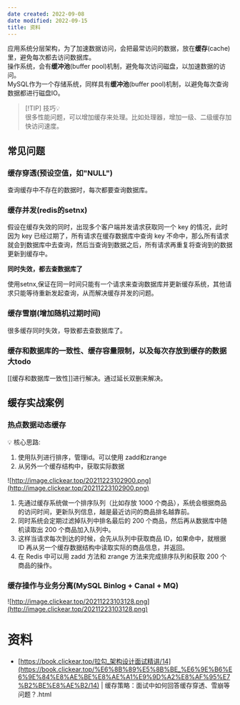 ```yaml
---
date created: 2022-09-08
date modified: 2022-09-15
title: 资料
---
```


应用系统分层架构，为了加速数据访问，会把最常访问的数据，放在**缓存**(cache)里，避免每次都去访问数据库。  
操作系统，会有**缓冲池**(buffer pool)机制，避免每次访问磁盘，以加速数据的访问。  
MySQL作为一个存储系统，同样具有**缓冲池**(buffer pool)机制，以避免每次查询数据都进行磁盘IO。

> [!TIP] 技巧💡  
>  很多性能问题，可以增加缓存来处理。比如处理器，增加一级、二级缓存加快访问速度。

## 常见问题

### 缓存穿透(预设空值，如"NULL")

查询缓存中不存在的数据时，每次都要查询数据库。

### 缓存并发(redis的setnx)

假设在缓存失效的同时，出现多个客户端并发请求获取同一个 key 的情况，此时因为 key 已经过期了，所有请求在缓存数据库中查询 key 不命中，那么所有请求就会到数据库中去查询，然后当查询到数据之后，所有请求再重复将查询到的数据更新到缓存中。

**同时失效，都去查数据库了**

使用setnx,保证在同一时间只能有一个请求来查询数据库并更新缓存系统，其他请求只能等待重新发起查询，从而解决缓存并发的问题。

### 缓存雪崩(增加随机过期时间)

很多缓存同时失效，导致都去查数据库了。

### 缓存和数据库的一致性、缓存容量限制，以及每次存放到缓存的数据大todo

[[缓存和数据库一致性]]进行解决。通过延长双删来解决。

## 缓存实战案例

### 热点数据动态缓存

<aside> 💡 核心思路:

1. 使用队列进行排序，管理id。可以使用 zadd和zrange
2. 从另外一个缓存结构中，获取实际数据

</aside>

![http://image.clickear.top/20211223102900.png](http://image.clickear.top/20211223102900.png)

1. 先通过缓存系统做一个排序队列（比如存放 1000 个商品），系统会根据商品的访问时间，更新队列信息，越是最近访问的商品排名越靠前。
2. 同时系统会定期过滤掉队列中排名最后的 200 个商品，然后再从数据库中随机读取出 200 个商品加入队列中。
3. 这样当请求每次到达的时候，会先从队列中获取商品 ID，如果命中，就根据 ID 再从另一个缓存数据结构中读取实际的商品信息，并返回。
4. 在 Redis 中可以用 zadd 方法和 zrange 方法来完成排序队列和获取 200 个商品的操作。

### 缓存操作与业务分离(MySQL Binlog + Canal + MQ)

![http://image.clickear.top/20211223103128.png](http://image.clickear.top/20211223103128.png)

# 资料

- [](https://book.clickear.top/%E6%8B%89%E5%8B%BE_%E6%9E%B6%E6%9E%84%E8%AE%BE%E8%AE%A1%E9%9D%A2%E8%AF%95%E7%B2%BE%E8%AE%B2/14%20%7C%20%E7%BC%93%E5%AD%98%E7%AD%96%E7%95%A5%EF%BC%9A%E9%9D%A2%E8%AF%95%E4%B8%AD%E5%A6%82%E4%BD%95%E5%9B%9E%E7%AD%94%E7%BC%93%E5%AD%98%E7%A9%BF%E9%80%8F%E3%80%81%E9%9B%AA%E5%B4%A9%E7%AD%89%E9%97%AE%E9%A2%98%EF%BC%9F.html)[https://book.clickear.top/拉勾_架构设计面试精讲/14](https://book.clickear.top/%E6%8B%89%E5%8B%BE_%E6%9E%B6%E6%9E%84%E8%AE%BE%E8%AE%A1%E9%9D%A2%E8%AF%95%E7%B2%BE%E8%AE%B2/14) | 缓存策略：面试中如何回答缓存穿透、雪崩等问题？.html
